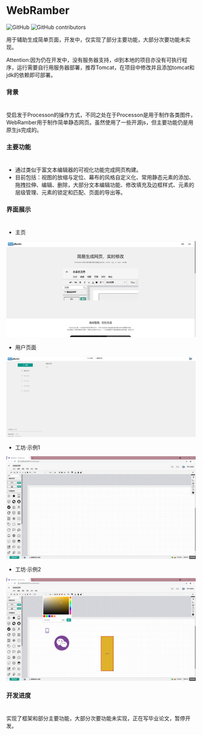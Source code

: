# WebRamber

![GitHub](https://img.shields.io/github/license/MaHsinlin/WebRamber?style=flat-square)  ![GitHub contributors](https://img.shields.io/github/contributors/MaHsinlin/WebRamber?style=flat-square)

用于辅助生成简单页面，开发中，仅实现了部分主要功能，大部分次要功能未实现。

Attention:因为仍在开发中，没有服务器支持，dl到本地的项目亦没有可执行程序，运行需要自行用服务器部署，推荐Tomcat，在项目中修改并且添加tomcat和jdk的依赖即可部署。

### 背景
# 
受启发于Processon的操作方式，不同之处在于Processon是用于制作各类图件，WebRamber用于制作简单静态网页。虽然使用了一些开源js，但主要功能仍是用原生js完成的。

### 主要功能
# 
+ 通过类似于富文本编辑器的可视化功能完成网页构建。
+ 目前包括：视图的放缩与定位、幕布的风格自定义化、常用静态元素的添加、拖拽拉伸、编辑、删除，大部分文本编辑功能、修改填充及边框样式、元素的层级管理、元素的锁定和匹配、页面的导出等。

### 界面展示
# 
+ 主页

![image](show_img/index.png)

+ 用户页面

![image](show_img/user.png)

+ 工坊·示例1

![image](show_img/workshop1.png)

+ 工坊·示例2

![image](show_img/workshop2.png)

### 开发进度
# 
实现了框架和部分主要功能，大部分次要功能未实现，正在写毕业论文，暂停开发。
